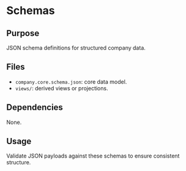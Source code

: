 # Schemas

## Purpose
JSON schema definitions for structured company data.

## Files
- `company.core.schema.json`: core data model.
- `views/`: derived views or projections.

## Dependencies
None.

## Usage
Validate JSON payloads against these schemas to ensure consistent structure.
